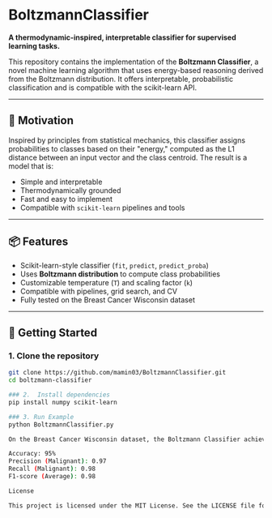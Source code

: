 # BoltzmannClassifier

**A thermodynamic-inspired, interpretable classifier for supervised learning tasks.**

This repository contains the implementation of the **Boltzmann Classifier**, a novel machine learning algorithm that uses energy-based reasoning derived from the Boltzmann distribution. It offers interpretable, probabilistic classification and is compatible with the scikit-learn API.

---

## 🧠 Motivation

Inspired by principles from statistical mechanics, this classifier assigns probabilities to classes based on their "energy," computed as the L1 distance between an input vector and the class centroid. The result is a model that is:

- Simple and interpretable
- Thermodynamically grounded
- Fast and easy to implement
- Compatible with `scikit-learn` pipelines and tools

---

## 📦 Features

- Scikit-learn-style classifier (`fit`, `predict`, `predict_proba`)
- Uses **Boltzmann distribution** to compute class probabilities
- Customizable temperature (`T`) and scaling factor (`k`)
- Compatible with pipelines, grid search, and CV
- Fully tested on the Breast Cancer Wisconsin dataset

---

## 🚀 Getting Started

### 1. Clone the repository

```bash
git clone https://github.com/mamin03/BoltzmannClassifier.git
cd boltzmann-classifier

### 2.  Install dependencies
pip install numpy scikit-learn

### 3. Run Example
python BoltzmannClassifier.py

On the Breast Cancer Wisconsin dataset, the Boltzmann Classifier achieves:

Accuracy: 95%
Precision (Malignant): 0.97
Recall (Malignant): 0.98
F1-score (Average): 0.98

License

This project is licensed under the MIT License. See the LICENSE file for details.


